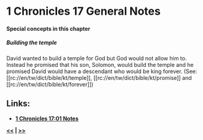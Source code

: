 # 1 Chronicles 17 General Notes #

#### Special concepts in this chapter ####

##### Building the temple #####
David wanted to build a temple for God but God would not allow him to. Instead he promised that his son, Solomon, would build the temple and he promised David would have a descendant who would be king forever. (See: [[rc://en/tw/dict/bible/kt/temple]], [[rc://en/tw/dict/bible/kt/promise]] and [[rc://en/tw/dict/bible/kt/forever]])

## Links: ##

* __[1 Chronicles 17:01 Notes](./01.md)__

__[<<](../16/intro.md) | [>>](../18/intro.md)__
